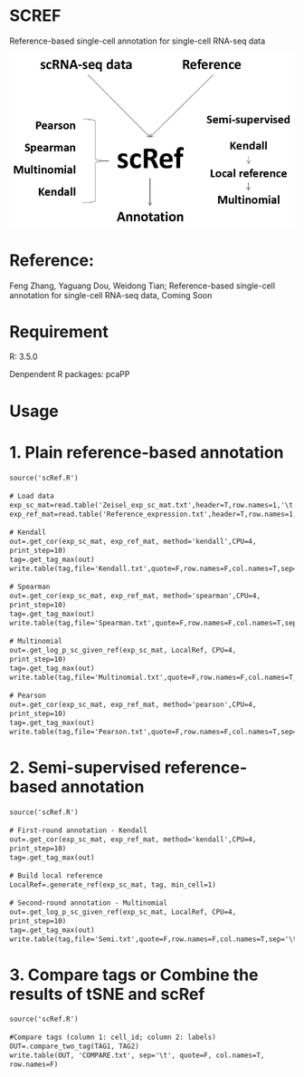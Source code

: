 # SCREF

Reference-based single-cell annotation for single-cell RNA-seq data

![image](/Logo.png "image")

# Reference:

Feng Zhang, Yaguang Dou, Weidong Tian; Reference-based single-cell annotation for single-cell RNA-seq data, Coming Soon

# Requirement

R: 3.5.0

Denpendent R packages: pcaPP

# Usage

# 1. Plain reference-based annotation
    
    source('scRef.R')
    
    # Load data
    exp_sc_mat=read.table('Zeisel_exp_sc_mat.txt',header=T,row.names=1,'\t')
    exp_ref_mat=read.table('Reference_expression.txt',header=T,row.names=1,sep='\t')
    
    # Kendall
    out=.get_cor(exp_sc_mat, exp_ref_mat, method='kendall',CPU=4, print_step=10)
    tag=.get_tag_max(out)
    write.table(tag,file='Kendall.txt',quote=F,row.names=F,col.names=T,sep='\t')
    
    # Spearman
    out=.get_cor(exp_sc_mat, exp_ref_mat, method='spearman',CPU=4, print_step=10)
    tag=.get_tag_max(out)
    write.table(tag,file='Spearman.txt',quote=F,row.names=F,col.names=T,sep='\t')

    # Multinomial
    out=.get_log_p_sc_given_ref(exp_sc_mat, LocalRef, CPU=4, print_step=10)
    tag=.get_tag_max(out)
    write.table(tag,file='Multinomial.txt',quote=F,row.names=F,col.names=T,sep='\t')

    # Pearson
    out=.get_cor(exp_sc_mat, exp_ref_mat, method='pearson',CPU=4, print_step=10)
    tag=.get_tag_max(out)
    write.table(tag,file='Pearson.txt',quote=F,row.names=F,col.names=T,sep='\t')

# 2. Semi-supervised reference-based annotation

    source('scRef.R')
    
    # First-round annotation - Kendall
    out=.get_cor(exp_sc_mat, exp_ref_mat, method='kendall',CPU=4, print_step=10)
    tag=.get_tag_max(out)
    
    # Build local reference
    LocalRef=.generate_ref(exp_sc_mat, tag, min_cell=1)
    
    # Second-round annotation - Multinomial
    out=.get_log_p_sc_given_ref(exp_sc_mat, LocalRef, CPU=4, print_step=10)
    tag=.get_tag_max(out)
    write.table(tag,file='Semi.txt',quote=F,row.names=F,col.names=T,sep='\t')

# 3. Compare tags or Combine the results of tSNE and scRef 
   
    source('scRef.R')
    
    #Compare tags (column 1: cell_id; column 2: labels)
    OUT=.compare_two_tag(TAG1, TAG2)
    write.table(OUT, 'COMPARE.txt', sep='\t', quote=F, col.names=T, row.names=F)



